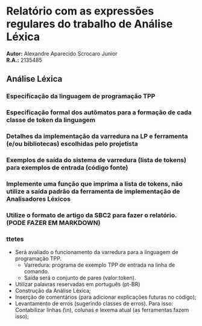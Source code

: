 # Relatório com as expressões regulares do trabalho de Análise Léxica

**Autor:** Alexandre Aparecido Scrocaro Junior \
**R.A.:** 2135485

## Análise Léxica

### Especificação da linguagem de programação TPP

### Especificação formal dos autômatos para a formação de cada classe de token da linguagem

### Detalhes da implementação da varredura na LP e ferramenta (e/ou bibliotecas) escolhidas pelo projetista

### Exemplos de saída do sistema de varredura (lista de tokens) para exemplos de entrada (código fonte)

### Implemente uma função que imprima a lista de tokens, não utilize a saída padrão da ferramenta de implementação de Analisadores Léxicos

### Utilize o formato de artigo da SBC2 para fazer o relatório. (PODE FAZER EM MARKDOWN)

### ttetes

- Será avaliado o funcionamento da varredura para a linguagem de programação TPP.
  - Varredura: programa de exemplo TPP de entrada na linha de comando.
  - Saída será o conjunto de pares (valor:token).
- Utilizar palavras reservadas em português (pt-BR)
- Construção da Análise Léxica;
- Inserção de comentários (para adicionar explicações futuras no código);
- Levantamento de erros (sugerindo classes de erros). Para isso: Contabilizar linhas (\n), colunas e lexema atual (as ferramentas fazem isso);
